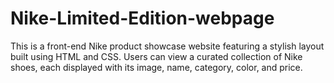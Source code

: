 # Nike-Limited-Edition-webpage
This is a front-end Nike product showcase website featuring a stylish layout built using HTML and CSS. Users can view a curated collection of Nike shoes, each displayed with its image, name, category, color, and price.
